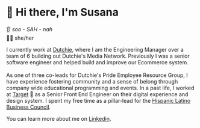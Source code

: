 # 👋 Hi there, I'm Susana 
👂 _soo - SAH - nah_ <br>
🧚‍♀️ she/her 

I currently work at [Dutchie](https://dutchie.com/careers), where I am the Engineering Manager over a team of 6 building out Dutchie's Media Network. Previously I was a senior software engineer and helped build and improve our Ecommerce system. <br><br> As one of three co-leads for Dutchie's Pride Employee Resource Group, I have experience fostering community and a sense of belong through company wide educational programming and events. In a past life, I worked at [Target](https://www.target.com/redcard/about) 🎯 as a Senior Front End Engineer on their digital experience and design system. I spent my free time as a pillar-lead for the [Hispanic Latino Business Council](https://corporate.target.com/sustainability-ESG/diversity-equity-inclusion/team-members-guests/hispanic-latino).

You can learn more about me on [Linkedin](https://www.linkedin.com/in/sfotu). 

<!--
**susanafotu/susanafotu** is a ✨ _special_ ✨ repository because its `README.md` (this file) appears on your GitHub profile.
 

Here are some ideas to get you started:

- 🔭 I’m currently working on ... 
- 🌱 I’m currently learning ...
- 👯 I’m looking to collaborate on ...
- 🤔 I’m looking for help with ...
- 💬 Ask me about ...
- 📫 How to reach me: ...
- 😄 Pronouns: ...
- ⚡ Fun fact: ...
-->
